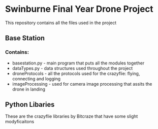 # Swinburne Final Year Drone Project

This repository contains all the files used in the project

## Base Station 
### Contains:
- basestation.py - main program that puts all the modules together
- dataTypes.py - data structures used throughout the project
- droneProtocols - all the protocols used for the crazyflie: flying, connecting and logging
- imageProcessing - used for camera image processing that assits the drone in landing

## Python Libaries
These are the crazyflie libraries by Bitcraze that have some slight modyficaitons